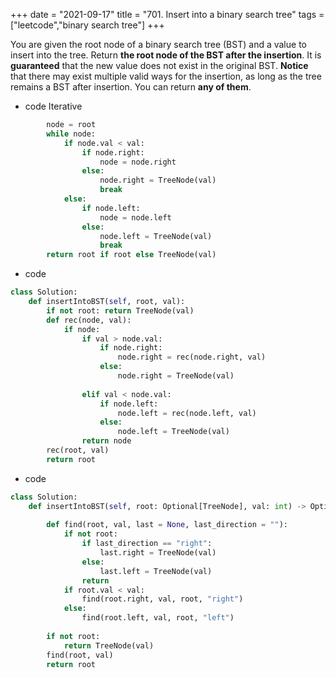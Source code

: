 +++ 
date = "2021-09-17"
title = "701. Insert into a binary search tree"
tags = ["leetcode","binary search tree"]
+++

You are given the root node of a binary search tree (BST) and a value to insert into the tree. Return __the root node of the BST after the insertion__. It is **guaranteed** that the new value does not exist in the original BST.
**Notice** that there may exist multiple valid ways for the insertion, as long as the tree remains a BST after insertion. You can return **any of them**.

- code  Iterative
```py
        node = root
        while node:
            if node.val < val:
                if node.right:
                    node = node.right
                else:
                    node.right = TreeNode(val)
                    break
            else:
                if node.left:
                    node = node.left
                else:
                    node.left = TreeNode(val)
                    break
        return root if root else TreeNode(val)
```
- code
```py
class Solution:
    def insertIntoBST(self, root, val):
        if not root: return TreeNode(val)
        def rec(node, val):
            if node:
                if val > node.val:
                    if node.right:
                        node.right = rec(node.right, val)
                    else:
                        node.right = TreeNode(val)
                        
                elif val < node.val:
                    if node.left:
                        node.left = rec(node.left, val)
                    else:
                        node.left = TreeNode(val)
                return node
        rec(root, val)
        return root

```
- code
```py
class Solution:
    def insertIntoBST(self, root: Optional[TreeNode], val: int) -> Optional[TreeNode]:
        
        def find(root, val, last = None, last_direction = ""):
            if not root: 
                if last_direction == "right":
                    last.right = TreeNode(val)
                else:
                    last.left = TreeNode(val)
                return
            if root.val < val:
                find(root.right, val, root, "right")
            else:
                find(root.left, val, root, "left")
                
        if not root:
            return TreeNode(val)
        find(root, val)
        return root

```
